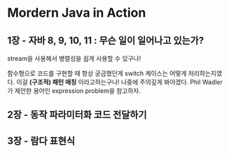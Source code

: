 # Mordern Java in Action

## 1장 - 자바 8, 9, 10, 11 : 무슨 일이 일어나고 있는가?

stream을 사용해서 병렬성을 쉽게 사용할 수 있구나!

함수형으로 코드를 구현할 때 항상 궁금했던게 switch 케이스는 어떻게 처리하는지였다. 이걸 **(구조적) 패턴 매칭** 이라고하는구나! 나중에 주의깊게 봐야겠다. Phil Wadler 가 제안한 용어인 expression problem을 참고하자.

## 2장 - 동작 파라미터화 코드 전달하기

## 3장 - 람다 표현식
